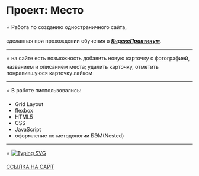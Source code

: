 # Проект: Место

:star: Работа по созданию одностраничного сайта,

сделанная при прохождении обучения в [**_ЯндексПрактикум_**](https://practicum.yandex.ru/web/).

---
:star: на сайте есть возможность  добавить новую карточку с фотографией, названием и описанием места; удалить карточку, отметить понравившуюся карточку лайком

---

:star: В работе писпользовались:

- Grid Layout
- flexbox
- HTML5
- CSS
- JavaScript
- оформление по методологии БЭМ(Nested)

---

:star: [![Typing SVG](https://readme-typing-svg.demolab.com?font=Fira+Code&pause=1000&color=115CF7&center=%D0%BB%D0%BE%D0%B6%D1%8C&vCenter=%D0%BB%D0%BE%D0%B6%D1%8C&repeat=%D0%B2%D0%B5%D1%80%D0%BD%D0%BE&width=435&lines=%D0%A1%D0%A1%D0%AB%D0%9B%D0%9A%D0%90+%D0%9D%D0%90+%D0%A1%D0%90%D0%99%D0%A2)](https://i-suslova.github.io/mesto)

[ССЫЛКА НА САЙТ](https://i-suslova.github.io/mesto)
